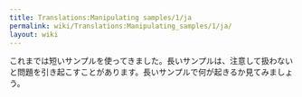 ```yaml
---
title: Translations:Manipulating samples/1/ja
permalink: wiki/Translations:Manipulating_samples/1/ja/
layout: wiki
---
```


これまでは短いサンプルを使ってきました。長いサンプルは、注意して扱わないと問題を引き起こすことがあります。長いサンプルで何が起きるか見てみましょう。
